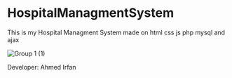 # HospitalManagmentSystem
This is my Hospital Managment System made on html css js php mysql and ajax

![Group 1 (1)](https://github.com/Ahmedirfan786/HospitalManagmentSystem/assets/129369417/7367a051-c685-433e-a434-1fa50fcfc599)

Developer: Ahmed Irfan
